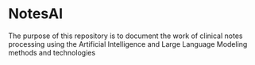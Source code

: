 # NotesAI
The purpose of this repository is to document the work of clinical notes processing using the Artificial Intelligence and Large Language Modeling methods and technologies
